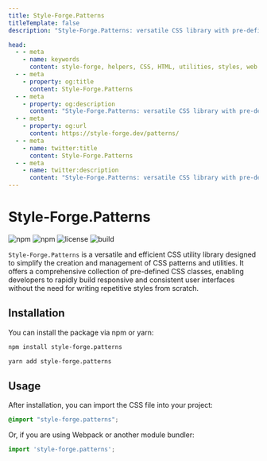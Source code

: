 ```yaml
---
title: Style-Forge.Patterns
titleTemplate: false
description: "Style-Forge.Patterns: versatile CSS library with pre-defined classes for responsive, consistent user interfaces."

head:
  - - meta
    - name: keywords
      content: style-forge, helpers, CSS, HTML, utilities, styles, web development, frontend, styling, design, responsive, lightweight, performance, modular, consistent
  - - meta
    - property: og:title
      content: Style-Forge.Patterns
  - - meta
    - property: og:description
      content: "Style-Forge.Patterns: versatile CSS library with pre-defined classes for responsive, consistent user interfaces."
  - - meta
    - property: og:url
      content: https://style-forge.dev/patterns/
  - - meta
    - name: twitter:title
      content: Style-Forge.Patterns
  - - meta
    - name: twitter:description
      content: "Style-Forge.Patterns: versatile CSS library with pre-defined classes for responsive, consistent user interfaces."
---
```


# Style-Forge.Patterns

<div class="shields">

![npm](https://img.shields.io/npm/v/style-forge.patterns)
![npm](https://img.shields.io/npm/dm/style-forge.patterns)
![license](https://img.shields.io/npm/l/style-forge.patterns)
![build](https://github.com/Sarmaged/style-forge.patterns/actions/workflows/publish.yml/badge.svg)

</div>

`Style-Forge.Patterns` is a versatile and efficient CSS utility library designed to simplify the creation and management of CSS patterns and utilities. It offers a comprehensive collection of pre-defined CSS classes, enabling developers to rapidly build responsive and consistent user interfaces without the need for writing repetitive styles from scratch.

## Installation

You can install the package via npm or yarn:

```bash
npm install style-forge.patterns
```

```bash
yarn add style-forge.patterns
```

## Usage

After installation, you can import the CSS file into your project:

```css
@import "style-forge.patterns";
```

Or, if you are using Webpack or another module bundler:

```js
import 'style-forge.patterns';
```
